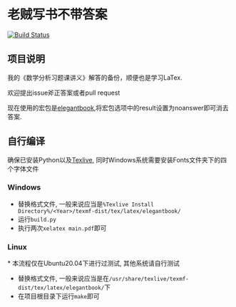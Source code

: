 # 老贼写书不带答案

[![Build Status](https://github.com/Yxue-1906/mathmatical_analysis/workflows/Main/badge.svg)](https://github.com/Yxue-1906/mathmatical_analysis/releases)

## 项目说明

我的《数学分析习题课讲义》解答的备份，顺便也是学习LaTex.

欢迎提出issue斧正答案或者pull request

现在使用的宏包是[elegantbook](https://github.com/ElegantLaTeX/ElegantBook),将宏包选项中的result设置为noanswer即可消去答案.

## 自行编译

确保已安装Python以及[Texlive](https://www.tug.org/texlive/), 同时Windows系统需要安装Fonts文件夹下的四个字体文件

### Windows

- 替换格式文件, 一般来说应当是``%Texlive Install Directory%/<Year>/texmf-dist/tex/latex/elegantbook/``
- 运行``build.py``
- 执行两次``xelatex main.pdf``即可

### Linux

\* 本流程仅在Ubuntu20.04下进行过测试, 其他系统请自行测试

- 替换格式文件, 一般来说应当是在``/usr/share/texlive/texmf-dist/tex/latex/elegantbook/``下
- 在项目根目录下运行``make``即可 
